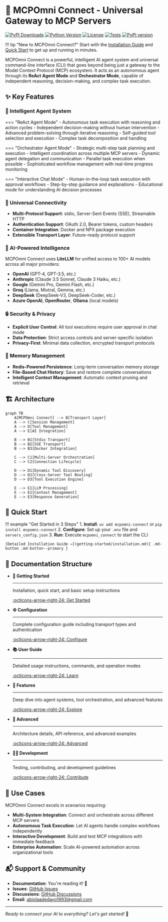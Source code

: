 # 🚀 MCPOmni Connect - Universal Gateway to MCP Servers

[![PyPI Downloads](https://static.pepy.tech/badge/mcpomni-connect)](https://pepy.tech/projects/mcpomni-connect)
[![Python Version](https://img.shields.io/badge/python-3.10+-blue.svg)](https://www.python.org/downloads/)
[![License](https://img.shields.io/badge/license-MIT-green.svg)](LICENSE)
[![Tests](https://img.shields.io/badge/tests-passing-brightgreen.svg)](https://github.com/Abiorh001/mcp_omni_connect/actions)
[![PyPI version](https://badge.fury.io/py/mcpomni-connect.svg)](https://badge.fury.io/py/mcpomni-connect)

!!! tip "New to MCPOmni Connect?"
    Start with the [Installation Guide](getting-started/installation.md) and [Quick Start](getting-started/quick-start.md) to get up and running in minutes.

MCPOmni Connect is a powerful, intelligent AI agent system and universal command-line interface (CLI) that goes beyond being just a gateway to the Model Context Protocol (MCP) ecosystem. It acts as an autonomous agent through its **ReAct Agent Mode** and **Orchestrator Mode**, capable of independent reasoning, decision-making, and complex task execution.

## ✨ Key Features

### 🤖 Intelligent Agent System

=== "ReAct Agent Mode"
    - Autonomous task execution with reasoning and action cycles
    - Independent decision-making without human intervention
    - Advanced problem-solving through iterative reasoning
    - Self-guided tool selection and execution
    - Complex task decomposition and handling

=== "Orchestrator Agent Mode"
    - Strategic multi-step task planning and execution
    - Intelligent coordination across multiple MCP servers
    - Dynamic agent delegation and communication
    - Parallel task execution when possible
    - Sophisticated workflow management with real-time progress monitoring

=== "Interactive Chat Mode"
    - Human-in-the-loop task execution with approval workflows
    - Step-by-step guidance and explanations
    - Educational mode for understanding AI decision processes

### 🔌 Universal Connectivity

- **Multi-Protocol Support**: stdio, Server-Sent Events (SSE), Streamable HTTP
- **Authentication Support**: OAuth 2.0, Bearer tokens, custom headers
- **Container Integration**: Docker and NPX package execution
- **Extensible Transport Layer**: Future-ready protocol support

### 🧠 AI-Powered Intelligence

MCPOmni Connect uses **LiteLLM** for unified access to 100+ AI models across all major providers:

- **OpenAI** (GPT-4, GPT-3.5, etc.)
- **Anthropic** (Claude 3.5 Sonnet, Claude 3 Haiku, etc.)
- **Google** (Gemini Pro, Gemini Flash, etc.)
- **Groq** (Llama, Mixtral, Gemma, etc.)
- **DeepSeek** (DeepSeek-V3, DeepSeek-Coder, etc.)
- **Azure OpenAI**, **OpenRouter**, **Ollama** (local models)

### 🔒 Security & Privacy

- **Explicit User Control**: All tool executions require user approval in chat mode
- **Data Protection**: Strict access controls and server-specific isolation
- **Privacy-First**: Minimal data collection, encrypted transport protocols

### 💾 Memory Management

- **Redis-Powered Persistence**: Long-term conversation memory storage
- **File-Based Chat History**: Save and restore complete conversations
- **Intelligent Context Management**: Automatic context pruning and retrieval

## 🏗️ Architecture

```mermaid
graph TB
    A[MCPOmni Connect] --> B[Transport Layer]
    A --> C[Session Management]
    A --> D[Tool Management]
    A --> E[AI Integration]
    
    B --> B1[Stdio Transport]
    B --> B2[SSE Transport]
    B --> B3[Docker Integration]
    
    C --> C1[Multi-Server Orchestration]
    C --> C2[Connection Lifecycle]
    
    D --> D1[Dynamic Tool Discovery]
    D --> D2[Cross-Server Tool Routing]
    D --> D3[Tool Execution Engine]
    
    E --> E1[LLM Processing]
    E --> E2[Context Management]
    E --> E3[Response Generation]
```

## 🚀 Quick Start

!!! example "Get Started in 3 Steps"
    1. **Install**: `uv add mcpomni-connect` or `pip install mcpomni-connect`
    2. **Configure**: Set up your `.env` file and `servers_config.json`
    3. **Run**: Execute `mcpomni_connect` to start the CLI

    [Detailed Installation Guide →](getting-started/installation.md){ .md-button .md-button--primary }

## 📖 Documentation Structure

<div class="grid cards" markdown>

-   **🚀 Getting Started**

    ---
    
    Installation, quick start, and basic setup instructions
    
    [:octicons-arrow-right-24: Get Started](getting-started/installation.md)

-   **⚙️ Configuration**

    ---
    
    Complete configuration guide including transport types and authentication
    
    [:octicons-arrow-right-24: Configure](configuration/configuration-guide.md)

-   **📚 User Guide**

    ---
    
    Detailed usage instructions, commands, and operation modes
    
    [:octicons-arrow-right-24: Learn](user-guide/basic-usage.md)

-   **🎯 Features**

    ---
    
    Deep dive into agent systems, tool orchestration, and advanced features
    
    [:octicons-arrow-right-24: Explore](features/agent-system.md)

-   **🔧 Advanced**

    ---
    
    Architecture details, API reference, and advanced examples
    
    [:octicons-arrow-right-24: Advanced](advanced/architecture.md)

-   **👨‍💻 Development**

    ---
    
    Testing, contributing, and development guidelines
    
    [:octicons-arrow-right-24: Contribute](development/contributing.md)

</div>

## 🎯 Use Cases

MCPOmni Connect excels in scenarios requiring:

- **Multi-System Integration**: Connect and orchestrate across different MCP servers
- **Autonomous Task Execution**: Let AI agents handle complex workflows independently
- **Interactive Development**: Build and test MCP integrations with immediate feedback
- **Enterprise Automation**: Scale AI-powered automation across organizational tools

## 📬 Support & Community

- **Documentation**: You're reading it! 📖
- **Issues**: [GitHub Issues](https://github.com/Abiorh001/mcp_omni_connect/issues)
- **Discussions**: [GitHub Discussions](https://github.com/Abiorh001/mcp_omni_connect/discussions)
- **Email**: abiolaadedayo1993@gmail.com

---

*Ready to connect your AI to everything? Let's get started!* 🚀 